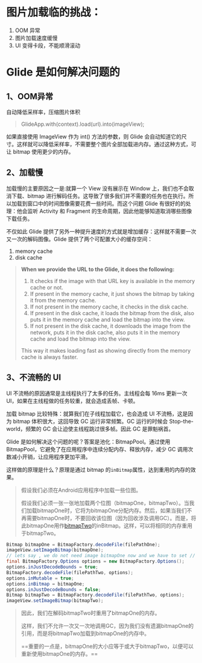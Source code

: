 # 图片加载临的挑战：

1. OOM 异常
2. 图片加载速度缓慢
3. UI 变得卡段，不能顺滑滚动



# Glide 是如何解决问题的

## 1、OOM异常

自动降低采样率，压缩图片体积

>GlideApp.with(context).load(url).into(imageView);

如果直接使用 ImageView 作为 int() 方法的参数，则 Glide 会自动知道它的尺寸。这样就可以降低采样率，不需要整个图片全部加载进内存。通过这种方式，可让 bitmap 使用更少的内存。

## 2、加载慢

加载慢的主要原因之一是:就算一个 View 没有展示在 Window 上，我们也不会取消下载、bitmap 进行解码任务。这导致了很多我们并不需要的任务也在执行。所以加载到窗口中的时间图像需要花费一些时间。而这个问题 Glide 有很好的的处理：他会监听 Activity 和 Fragment 的生命周期，因此他能够知道取消哪些图像下载任务。



不仅如此 Glide 提供了另外一种提升速度的方式就是增加缓存：这样就不需要一次又一次的解码图像。Glide 提供了两个可配置大小的缓存空间：

1. memory cache
2. disk cache

> **When we provide the URL to the Glide, it does the following:**
>
> 1. It checks if the image with that URL key is available in the memory cache or not.
> 2. If present in the memory cache, it just shows the bitmap by taking it from the memory cache.
> 3. If not present in the memory cache, it checks in the disk cache.
> 4. If present in the disk cache, it loads the bitmap from the disk, also puts it in the memory cache and load the bitmap into the view.
> 5. If not present in the disk cache, it downloads the image from the network, puts it in the disk cache, also puts it in the memory cache and load the bitmap into the view.
>
> This way it makes loading fast as showing directly from the memory cache is always faster.

## 3、不流畅的 UI

UI 不流畅的原因通常是主线程执行了太多的任务。主线程会每 16ms 更新一次 UI，如果在主线程做的任务较重，就会造成丢帧、卡顿。

加载 bitmap 比较特殊：就算我们在子线程加载它，也会造成 UI 不流畅，这是因为 bitmap 体积很大，这回导致 GC 运行非常频繁。GC 运行的时候会 Stop-the-world，频繁的 GC 会让迫使主线程跳过很多帧。因此 GC 是罪魁祸首。



Glide 是如何解决这个问题的呢？答案是池化：BitmapPool。通过使用 BitmapPool，它避免了在应用程序中连续分配内存、释放内存，减少 GC 调用次数减小开销，让应用程序更加平滑。

这样做的原理是什么？原理是通过 bitmap 的`inBitmap`属性，达到重用的内存的效果。



>假设我们必须在Android应用程序中加载一些位图。
>
>假设我们必须一张一张地加载两个位图（bitmapOne，bitmapTwo）。当我们加载bitmapOne时，它将为bitmapOne分配内存。然后，如果当我们不再需要bitmapOne时，不要回收该位图（因为回收涉及调用GC）。而是，将此bitmapOne用作[bitmapTwo](https://developer.android.com/reference/android/graphics/BitmapFactory.Options.html#inBitmap)的inBitmap。这样，可以将相同的内存重用于bitmapTwo。

```java
Bitmap bitmapOne = BitmapFactory.decodeFile(filePathOne);
imageView.setImageBitmap(bitmapOne);
// lets say , we do not need image bitmapOne now and we have to set // another bitmap in imageView
final BitmapFactory.Options options = new BitmapFactory.Options();
options.inJustDecodeBounds = true;
BitmapFactory.decodeFile(filePathTwo, options);
options.inMutable = true;
options.inBitmap = bitmapOne;
options.inJustDecodeBounds = false;
Bitmap bitmapTwo = BitmapFactory.decodeFile(filePathTwo, options);
imageView.setImageBitmap(bitmapTwo);
```

> 因此，我们在解码bitmapTwo时重用了bitmapOne的内存。
>
> 这样，我们不允许一次又一次地调用GC，因为我们没有遗漏bitmapOne的引用，而是将bitmapTwo加载到bitmapOne的内存中。
>
> ==重要的一点是，bitmapOne的大小应等于或大于bitmapTwo，以便可以重新使用bitmapOne的内存。==

